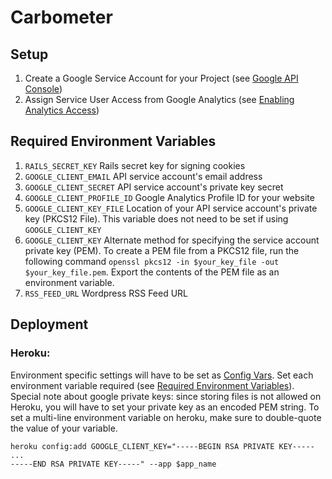# Carbometer

## Setup
1. Create a Google Service Account for your Project (see [Google API Console](https://developers.google.com/analytics/devguides/reporting/core/v3/#best_registration))
2. Assign Service User Access from Google Analytics (see [Enabling Analytics Access](http://stackoverflow.com/questions/9863509/service-applications-and-google-analytics-api-v3-server-to-server-oauth2-authen))

## Required Environment Variables
1. `RAILS_SECRET_KEY`
    Rails secret key for signing cookies
2. `GOOGLE_CLIENT_EMAIL`
    API service account's email address
3. `GOOGLE_CLIENT_SECRET`
    API service account's private key secret
4. `GOOGLE_CLIENT_PROFILE_ID`
    Google Analytics Profile ID for your website
5. `GOOGLE_CLIENT_KEY_FILE`
    Location of your API service account's private key (PKCS12 File).
    This variable does not need to be set if using `GOOGLE_CLIENT_KEY`
5. `GOOGLE_CLIENT_KEY`
    Alternate method for specifying the service account private key
    (PEM). To create a PEM file from a PKCS12 file, run the following
    command `openssl pkcs12 -in $your_key_file -out $your_key_file.pem`.
    Export the contents of the PEM file as an environment variable.
6. `RSS_FEED_URL` 
    Wordpress RSS Feed URL

## Deployment

### Heroku:
Environment specific settings will have to be set as [Config Vars](https://devcenter.heroku.com/articles/config-vars).
Set each environment variable required (see [Required Environment Variables](#required-environment-variables)).
Special note about google private keys: since storing files is not allowed on Heroku, you will have to set
your private key as an encoded PEM string. To set a multi-line environment variable on heroku, make sure to double-quote the value of your variable.

    heroku config:add GOOGLE_CLIENT_KEY="-----BEGIN RSA PRIVATE KEY-----
    ...
    -----END RSA PRIVATE KEY-----" --app $app_name
